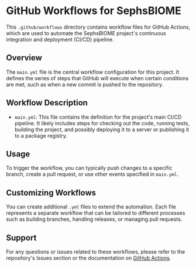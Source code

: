 # GitHub Workflows for SephsBIOME

This `.github/workflows` directory contains workflow files for GitHub Actions, which are used to automate the SephsBIOME project's continuous integration and deployment (CI/CD) pipeline.

## Overview

The `main.yml` file is the central workflow configuration for this project. It defines the series of steps that GitHub will execute when certain conditions are met, such as when a new commit is pushed to the repository.

## Workflow Description

- `main.yml`: This file contains the definition for the project's main CI/CD pipeline. It likely includes steps for checking out the code, running tests, building the project, and possibly deploying it to a server or publishing it to a package registry.

## Usage

To trigger the workflow, you can typically push changes to a specific branch, create a pull request, or use other events specified in `main.yml`.

## Customizing Workflows

You can create additional `.yml` files to extend the automation. Each file represents a separate workflow that can be tailored to different processes such as building branches, handling releases, or managing pull requests.

## Support

For any questions or issues related to these workflows, please refer to the repository's Issues section or the documentation on [GitHub Actions](https://docs.github.com/en/actions).
